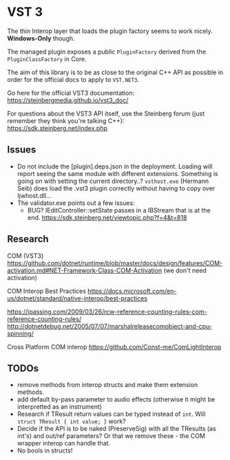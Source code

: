 # VST 3

The thin Interop layer that loads the plugin factory seems to work nicely. **Windows-Only** though.

The managed plugin exposes a public `PluginFactory` derived from the `PluginClassFactory` in Core.

The aim of this library is to be as close to the original C++ API as possible in order for the official docs to apply to `VST.NET3`.

Go here for the official VST3 documentation: https://steinbergmedia.github.io/vst3_doc/

For questions about the VST3 API itself, use the Steinberg forum (just remember they think you're talking C++): https://sdk.steinberg.net/index.php

## Issues

- Do not include the [plugin].deps.json in the deployment. Loading will report seeing the same module with different extensions.
Something is going on with setting the current directory..?
`vsthost.exe` (Hermann Seib) does load the .vst3 plugin correctly without having to copy over Ijwhost.dll...
- The validator.exe points out a few issues:
    - BUG? IEditController::setState passes in a IBStream that is at the end. https://sdk.steinberg.net/viewtopic.php?f=4&t=818



## Research

COM (VST3)
https://github.com/dotnet/runtime/blob/master/docs/design/features/COM-activation.md#NET-Framework-Class-COM-Activation
(we don't need activation)

COM Interop Best Practices
https://docs.microsoft.com/en-us/dotnet/standard/native-interop/best-practices


https://jpassing.com/2009/03/26/rcw-reference-counting-rules-com-reference-counting-rules/
http://dotnetdebug.net/2005/07/07/marshalreleasecomobject-and-cpu-spinning/

Cross Platform COM interop
https://github.com/Const-me/ComLightInterop


## TODOs

- remove methods from interop structs and make them extension methods.
- add default by-pass parameter to audio effects (otherwise it might be interpretted as an instrument)
- Research if TResult return values can be typed instead of `int`. Will `struct TResult { int value; }` work?
- Decide if the API is to be naked (PreserveSig) with all the TResults (as int's) and out/ref parameters? 
    Or that we remove these - the COM wrapper interop can handle that.
- No bools in structs!
